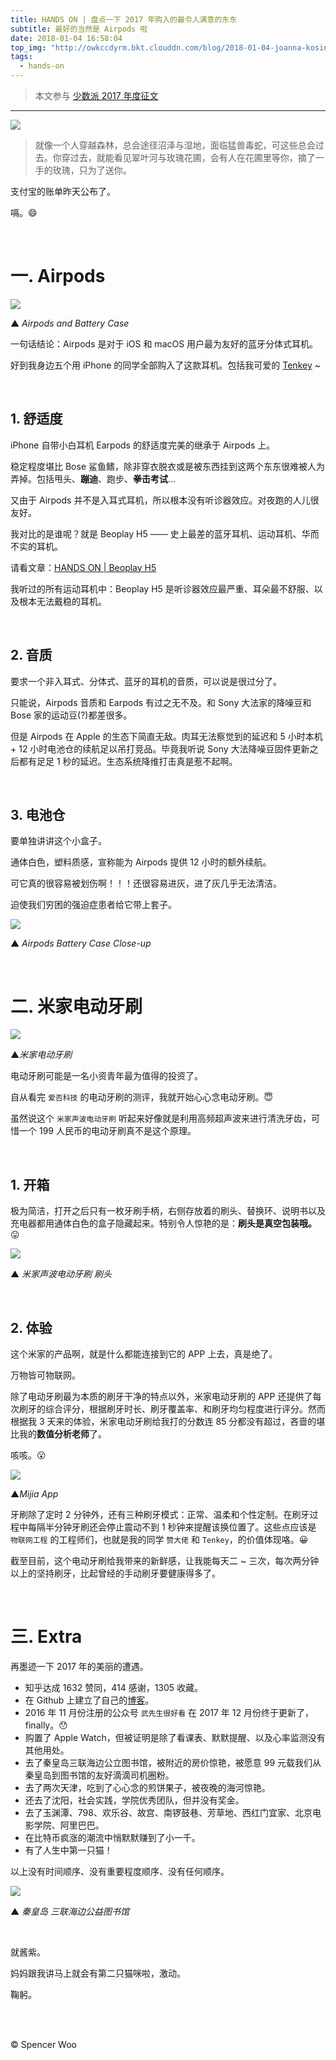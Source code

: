 ```yaml
---
title: HANDS ON | 盘点一下 2017 年购入的最令人满意的东东
subtitle: 最好的当然是 Airpods 啦
date: 2018-01-04 16:58:04
top_img: "http://owkccdyrm.bkt.clouddn.com/blog/2018-01-04-joanna-kosinska-289519.jpg"
tags:
  - hands-on
---
```


> 本文参与 [少数派 2017 年度征文](http://sspai.com/page/2017)

---

![](http://owkccdyrm.bkt.clouddn.com/blog/2018-01-04-Alipay_Shot.jpg)

> 就像一个人穿越森林，总会途径沼泽与湿地，面临猛兽毒蛇，可这些总会过去。你穿过去，就能看见翠叶河与玫瑰花圃，会有人在花圃里等你，摘了一手的玫瑰，只为了送你。

支付宝的账单昨天公布了。

嗝。:smile:

<br>

# 一. Airpods

![](http://owkccdyrm.bkt.clouddn.com/blog/2018-01-04-Airpods.jpg)

▲ *Airpods and Battery Case*



一句话结论：Airpods 是对于 iOS 和 macOS 用户最为友好的蓝牙分体式耳机。

好到我身边五个用 iPhone 的同学全部购入了这款耳机。包括我可爱的 [Tenkey](http://tenkeyseven.com) ~

<br>

## 1. 舒适度

iPhone 自带小白耳机 Earpods 的舒适度完美的继承于 Airpods 上。

稳定程度堪比 Bose 鲨鱼鳍，除非穿衣脱衣或是被东西挂到这两个东东很难被人为弄掉。包括甩头、**蹦迪**、跑步、**拳击考试**...

又由于 Airpods 并不是入耳式耳机，所以根本没有听诊器效应。对夜跑的人儿很友好。

我对比的是谁呢？就是 Beoplay H5 —— 史上最差的蓝牙耳机、运动耳机、华而不实的耳机。

请看文章：[HANDS ON | Beoplay H5](http://spencerwoo.com/2017/11/08/HANDS-ON-B-O-Beoplay-H5-%E4%B8%8A%E6%89%8B/)

我听过的所有运动耳机中：Beoplay H5 是听诊器效应最严重、耳朵最不舒服、以及根本无法戴稳的耳机。

<br>

## 2. 音质

要求一个非入耳式、分体式、蓝牙的耳机的音质，可以说是很过分了。

只能说，Airpods 音质和 Earpods 有过之无不及。和 Sony 大法家的降噪豆和 Bose 家的运动豆(?)都差很多。

但是 Airpods 在 Apple 的生态下简直无敌。肉耳无法察觉到的延迟和 5 小时本机 + 12 小时电池仓的续航足以吊打竞品。毕竟我听说 Sony 大法降噪豆固件更新之后都有足足 1 秒的延迟。生态系统降维打击真是惹不起啊。

<br>

## 3. 电池仓

要单独讲讲这个小盒子。

通体白色，塑料质感，宣称能为 Airpods 提供 12 小时的额外续航。

可它真的很容易被划伤啊！！！还很容易进灰，进了灰几乎无法清洁。

迫使我们穷困的强迫症患者给它带上套子。

![](http://owkccdyrm.bkt.clouddn.com/blog/2018-01-04-Airpods_Battery_Case.jpg)

▲ *Airpods Battery Case Close-up*

<br>

# 二. 米家电动牙刷

![](http://owkccdyrm.bkt.clouddn.com/blog/2018-01-04-Vertical_Toothbrush.JPG)

▲*米家电动牙刷*



电动牙刷可能是一名小资青年最为值得的投资了。

自从看完 `爱否科技` 的电动牙刷的测评，我就开始心心念电动牙刷。:innocent:

虽然说这个 `米家声波电动牙刷` 听起来好像就是利用高频超声波来进行清洗牙齿，可惜一个 199 人民币的电动牙刷真不是这个原理。

<br>

## 1. 开箱

极为简洁，打开之后只有一枚牙刷手柄，右侧存放着的刷头、替换环、说明书以及充电器都用通体白色的盒子隐藏起来。特别令人惊艳的是：**刷头是真空包装哦。**:stuck_out_tongue:

![](http://owkccdyrm.bkt.clouddn.com/blog/2018-01-04-Toothbrush_head.jpg)

▲ *米家声波电动牙刷 刷头*

<br>

## 2. 体验

这个米家的产品啊，就是什么都能连接到它的 APP 上去，真是绝了。

万物皆可物联网。

除了电动牙刷最为本质的刷牙干净的特点以外，米家电动牙刷的 APP 还提供了每次刷牙的综合评分，根据刷牙时长、刷牙覆盖率、和刷牙均匀程度进行评分。然而根据我 3 天来的体验，米家电动牙刷给我打的分数连 85 分都没有超过，吝啬的堪比我的**数值分析老师**了。

咳咳。:open_mouth:



![](http://owkccdyrm.bkt.clouddn.com/blog/2018-01-04-Mijia_app.JPG)

▲*Mijia App*



牙刷除了定时 2 分钟外，还有三种刷牙模式：正常、温柔和个性定制。在刷牙过程中每隔半分钟牙刷还会停止震动不到 1 秒钟来提醒该换位置了。这些点应该是 `物联网工程` 的工程师们，也就是我的同学 `赞大佬` 和 `Tenkey`，的价值体现咯。:grinning:

截至目前，这个电动牙刷给我带来的新鲜感，让我能每天二 ~ 三次，每次两分钟以上的坚持刷牙，比起曾经的手动刷牙要健康得多了。

<br>

# 三. Extra

再墨迹一下 2017 年的美丽的遭遇。

- 知乎达成 1632 赞同，414 感谢，1305 收藏。
- 在 Github 上建立了自己的[博客](http://spencerwoo.com)。
- 2016 年 11 月份注册的公众号 `武先生很好看` 在 2017 年 12 月份终于更新了，finally。:hushed:
- 购置了 Apple Watch，但被证明是除了看课表、默默提醒、以及心率监测没有其他用处。
- 去了秦皇岛三联海边公立图书馆，被附近的房价惊艳，被愿意 99 元载我们从秦皇岛到图书馆的友好滴滴司机圈粉。
- 去了两次天津，吃到了心心念的煎饼果子，被夜晚的海河惊艳。
- 还去了沈阳，社会实践，学院优秀团队，但并没有奖金。
- 去了玉渊潭、798、欢乐谷、故宫、南锣鼓巷、芳草地、西红门宜家、北京电影学院、阿里巴巴。
- 在比特币疯涨的潮流中悄默默赚到了小一千。
- 有了人生中第一只猫！

以上没有时间顺序、没有重要程度顺序、没有任何顺序。

![](http://owkccdyrm.bkt.clouddn.com/blog/2018-01-04-sanlian_seaside_library.jpg)

▲ *秦皇岛 三联海边公益图书馆*

<br>

就酱紫。

妈妈跟我讲马上就会有第二只猫咪啦，激动。

鞠躬。

<br>

<br>

© Spencer Woo
